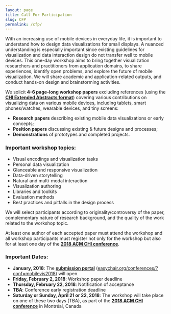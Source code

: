 ```yaml
---
layout: page
title: Call For Participation
slug: CFP
permalink: /cfp/
---
```


With an increasing use of mobile devices in everyday life, it is important to understand how to design data visualizations for small displays. A nuanced understanding is especially important since existing guidelines for visualization and data interaction design do not transfer well to mobile devices. This one-day workshop aims to bring together visualization researchers and practitioners from application domains, to share experiences, identify open problems, and explore the future of mobile visualization. We will share academic and application-related outputs, and conduct hands-on design and brainstorming activities. 

We solicit **4-6 page-long workshop papers** excluding references (using the **[CHI Extended Abstracts format](https://chi2018.acm.org/chi-proceedings-format/)**) covering various contributions on visualizing data on various mobile devices, including tablets, smart phones/watches, wearable devices, and tiny screens:
- **Research papers** describing existing mobile data visualizations or early concepts;
- **Position papers** discussing existing & future designs and processes;
- **Demonstrations** of prototypes and completed projects.

### Important workshop topics:
- Visual encodings and visualization tasks
- Personal data visualization 
- Glanceable and responsive visualization
- Data-driven storytelling
- Natural and multi-modal interaction
- Visualization authoring
- Libraries and toolkits
- Evaluation methods
- Best practices and pitfalls in the design process

We will select participants according to originality/controversy of the paper, complementary nature of research background, and the quality of the work related to the workshop topic.

At least one author of each accepted paper must attend the workshop and all workshop participants must register not only for the workshop but also for at least one day of the **[2018 ACM CHI conference](https://chi2018.acm.org/)**. 

### Important Dates:
- **January, 2018**: The **[submission portal](https://easychair.org/conferences/?conf=mobilevis2018)** ([easychair.org/conferences/?conf=mobilevis2018](https://easychair.org/conferences/?conf=mobilevis2018)) will open. 
- **Friday, February 2, 2018**: Workshop paper deadline
- **Thursday, February 22, 2018**: Notification of acceptance
- **TBA**: Conference early registration deadline 
- **Saturday or Sunday, April 21 or 22, 2018**: The workshop will take place on one of these two days (TBA), as part of the **[2018 ACM CHI conference](https://chi2018.acm.org/)** in Montréal, Canada 